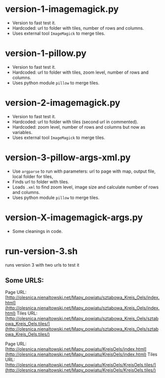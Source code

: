 
# version-1-imagemagick.py

- Version to fast test it.
- Hardcoded: url to folder with tiles, number of rows and columns.
- Uses external tool `ImageMagick` to merge tiles.


# version-1-pillow.py

- Version to fast test it.
- Hardcoded: url to folder with tiles, zoom level, number of rows and columns.
- Uses python module `pillow` to merge tiles.

# version-2-imagemagick.py

- Version to fast test it.
- Hardcoded: url to folder with tiles (second url in commented).
- Hardcoded: zoom level, number of rows and columns but now as variables.
- Uses external tool `ImageMagick` to merge tiles.


# version-3-pillow-args-xml.py

- Use `argparse` to run with parameters: url to page with map, output file, local folder for tiles,
- Finds url to folder with tiles.
- Loads `.xml` to find zoom level, image size and calculate number of rows and columns.
- Uses python module `pillow` to merge tiles.


# version-X-imagemagick-args.py

- Some cleanings in code.


# run-version-3.sh

runs version 3 with two urls to test it

## Some URLS:

Page URL: [http://olesnica.nienaltowski.net/Mapy_powiatu/sztabowa_Kreis_Oels/index.html](http://olesnica.nienaltowski.net/Mapy_powiatu/sztabowa_Kreis_Oels/index.html)
Tiles URL: [http://olesnica.nienaltowski.net/Mapy_powiatu/sztabowa_Kreis_Oels/sztabowa_Kreis_Oels.tiles/](http://olesnica.nienaltowski.net/Mapy_powiatu/sztabowa_Kreis_Oels/sztabowa_Kreis_Oels.tiles/)

Page URL: [http://olesnica.nienaltowski.net/Mapy_powiatu/KreisOels/index.html](http://olesnica.nienaltowski.net/Mapy_powiatu/KreisOels/index.html)
Tiles URL: [http://olesnica.nienaltowski.net/Mapy_powiatu/KreisOels/KreisOels.tiles/](http://olesnica.nienaltowski.net/Mapy_powiatu/KreisOels/KreisOels.tiles/)




